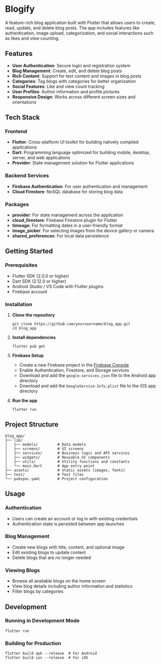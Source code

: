 # Blogify

A feature-rich blog application built with Flutter that allows users to create, read, update, and delete blog posts. The app includes features like authentication, image upload, categorization, and social interactions such as likes and view counting.

## Features

- **User Authentication**: Secure login and registration system
- **Blog Management**: Create, edit, and delete blog posts
- **Rich Content**: Support for text content and images in blog posts
- **Categories**: Tag blogs with categories for better organization
- **Social Features**: Like and view count tracking
- **User Profiles**: Author information and profile pictures
- **Responsive Design**: Works across different screen sizes and orientations

## Tech Stack

### Frontend
- **Flutter**: Cross-platform UI toolkit for building natively compiled applications
- **Dart**: Programming language optimized for building mobile, desktop, server, and web applications
- **Provider**: State management solution for Flutter applications

### Backend Services
- **Firebase Authentication**: For user authentication and management
- **Cloud Firestore**: NoSQL database for storing blog data


### Packages
- **provider**: For state management across the application
- **cloud_firestore**: Firebase Firestore plugin for Flutter
- **timeago**: For formatting dates in a user-friendly format
- **image_picker**: For selecting images from the device gallery or camera
- **shared_preferences**: For local data persistence

## Getting Started

### Prerequisites
- Flutter SDK (2.0.0 or higher)
- Dart SDK (2.12.0 or higher)
- Android Studio / VS Code with Flutter plugins
- Firebase account

### Installation

1. **Clone the repository**
   ```
   git clone https://github.com/yourusername/blog_app.git
   cd blog_app
   ```

2. **Install dependencies**
   ```
   flutter pub get
   ```

3. **Firebase Setup**
   - Create a new Firebase project in the [Firebase Console](https://console.firebase.google.com/)
   - Enable Authentication, Firestore, and Storage services
   - Download and add the `google-services.json` file to the Android app directory
   - Download and add the `GoogleService-Info.plist` file to the iOS app directory

4. **Run the app**
   ```
   flutter run
   ```

## Project Structure

```
blog_app/
├── lib/
│   ├── models/         # Data models
│   ├── screens/        # UI screens
│   ├── services/       # Business logic and API services
│   ├── widgets/        # Reusable UI components
│   ├── utils/          # Utility functions and constants
│   └── main.dart       # App entry point
├── assets/             # Static assets (images, fonts)
├── test/               # Test files
└── pubspec.yaml        # Project configuration
```

## Usage

### Authentication
- Users can create an account or log in with existing credentials
- Authentication state is persisted between app launches

### Blog Management
- Create new blogs with title, content, and optional image
- Edit existing blogs to update content
- Delete blogs that are no longer needed

### Viewing Blogs
- Browse all available blogs on the home screen
- View blog details including author information and statistics
- Filter blogs by categories

## Development

### Running in Development Mode
```
flutter run
```

### Building for Production
```
flutter build apk --release  # For Android
flutter build ios --release  # For iOS
```


